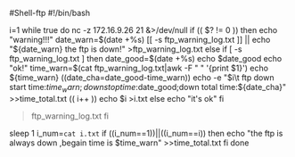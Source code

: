 #Shell-ftp
#!/bin/bash
 
i=1
while true
do
 nc -z 172.16.9.26 21 &>/dev/null
 if  (( $? != 0 ))
 then
  echo "warning!!!"   
  date_warn=$(date +%s)
  [[ -s ftp_warning_log.txt ]] || echo "${date_warn} the ftp is down!" >ftp_warning_log.txt
 else
  if [ -s ftp_warning_log.txt ]
  then
   date_good=$(date +%s)
   echo $date_good
   echo "ok!"
   time_warn=$(cat ftp_warning_log.txt|awk -F " "  '{print $1}')
   echo ${time_warn}
  ((date_cha=date_good-time_warn))
   echo -e "$i\t ftp down start time:$time_warn;down stop time:$date_good;down total time:${date_cha}"  >>time_total.txt
   (( i++ ))
   echo $i >i.txt
  else
   echo "it's ok"
  fi
   >ftp_warning_log.txt
 fi
 
 sleep 1
 i_num=`cat i.txt`
 if  ((i_num==1))||((i_num==i))
 then
  echo "the ftp is always down ,begain time is $time_warn" >>time_total.txt
 fi
done

